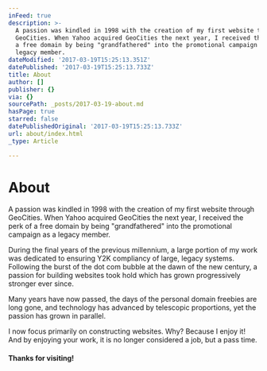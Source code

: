 ```yaml
---
inFeed: true
description: >-
  A passion was kindled in 1998 with the creation of my first website through
  GeoCities. When Yahoo acquired GeoCities the next year, I received the perk of
  a free domain by being "grandfathered" into the promotional campaign as a
  legacy member.
dateModified: '2017-03-19T15:25:13.351Z'
datePublished: '2017-03-19T15:25:13.733Z'
title: About
author: []
publisher: {}
via: {}
sourcePath: _posts/2017-03-19-about.md
hasPage: true
starred: false
datePublishedOriginal: '2017-03-19T15:25:13.733Z'
url: about/index.html
_type: Article

---
```

# About

A passion was kindled in 1998 with the creation of my first website through GeoCities. When Yahoo acquired GeoCities the next year, I received the perk of a free domain by being "grandfathered" into the promotional campaign as a legacy member.

During the final years of the previous millennium, a large portion of my work was dedicated to ensuring Y2K compliancy of large, legacy systems. Following the burst of the dot com bubble at the dawn of the new century, a passion for building websites took hold which has grown progressively stronger ever since.

Many years have now passed, the days of the personal domain freebies are long gone, and technology has advanced by telescopic proportions, yet the passion has grown in parallel.

I now focus primarily on constructing websites. Why? Because I enjoy it! And by enjoying your work, it is no longer considered a job, but a pass time.

#### **Thanks for visiting!**
